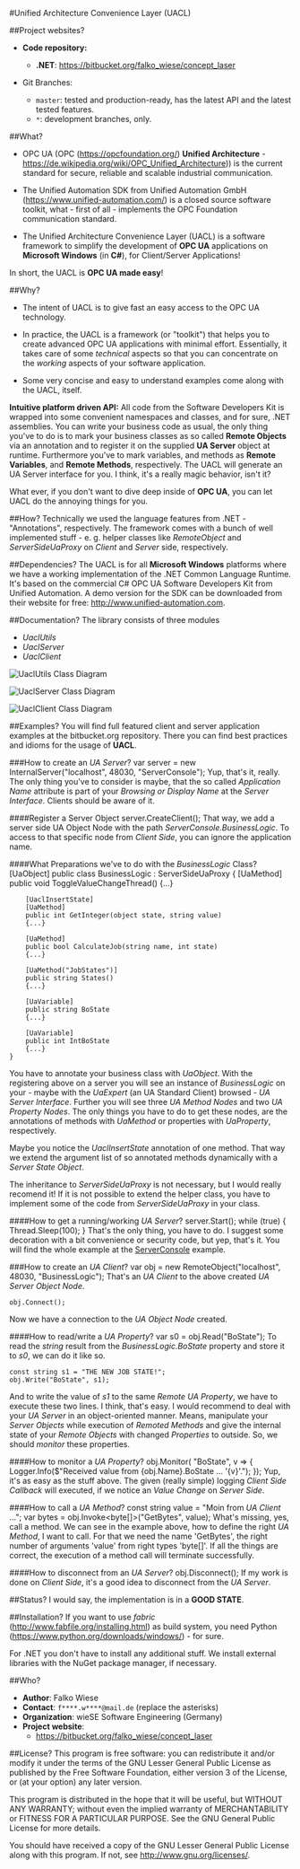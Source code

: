 #Unified Architecture Convenience Layer (UACL)

##Project websites?
 - **Code repository:** 
    - **.NET**: https://bitbucket.org/falko_wiese/concept_laser

 - Git Branches:
     - `master`: tested and production-ready, has the latest API and the latest 
        tested features.
     - `*`: development branches, only.

##What?

 - OPC UA (OPC (https://opcfoundation.org/) **Unified Architecture** - 
   https://de.wikipedia.org/wiki/OPC_Unified_Architecture)) is the current 
   standard for secure, reliable and scalable industrial communication.

 - The Unified Automation SDK from Unified Automation GmbH (https://www.unified-automation.com/) 
   is a closed source software toolkit, what - first of all - implements the OPC Foundation 
   communication standard.

 - The Unified Architecture Convenience Layer (UACL) is a software framework to simplify 
   the development of **OPC UA** applications on **Microsoft Windows** (in **C#**), for 
   Client/Server Applications!

 In short, the UACL is **OPC UA made easy**!


##Why?
   
 - The intent of UACL is to give fast an easy access to the OPC UA technology.

 - In practice, the UACL is a framework (or "toolkit") that helps you to create advanced OPC UA 
   applications with minimal effort. Essentially, it takes care of some *technical* aspects so 
   that you can concentrate on the *working* aspects of your software application.
   
 - Some very concise and easy to understand examples come along with the UACL, itself.
 
**Intuitive platform driven API:**
All code from the Software Developers Kit is wrapped into some convenient namespaces and 
classes, and for sure, .NET assemblies. You can write your business code as usual, the
only thing you've to do is to mark your business classes as so called **Remote Objects** via
an annotation and to register it on the supplied **UA Server** object at runtime. Furthermore
you've to mark variables, and methods as **Remote Variables**, and **Remote Methods**, 
respectively. The UACL will generate an UA Server interface for you. I think, it's a really
magic behavior, isn't it?

What ever, if you don't want to dive deep inside of **OPC UA**, you can let UACL do the 
annoying things for you.


##How?
Technically we used the language features from .NET - "Annotations", respectively. The
framework comes with a bunch of well implemented stuff - e. g. helper classes like *RemoteObject*
and *ServerSideUaProxy* on *Client* and *Server* side, respectively.


##Dependencies?
The UACL is for all **Microsoft Windows** platforms where we have a working implementation
of the .NET Common Language Runtime. It's based on the commercial C# OPC UA 
Software Developers Kit from Unified Automation. A demo version for the SDK can be downloaded 
from their website for free: http://www.unified-automation.com.


##Documentation?
The library consists of three modules
 - *UaclUtils*
 - *UaclServer*
 - *UaclClient*

![UaclUtils Class Diagram](https://bitbucket.org/falko_wiese/concept_laser/src/06b8d0a653ebd2b7681d708026a3cdcdeabfa1e1/UaclUtils.png)

![UaclServer Class Diagram](https://bitbucket.org/falko_wiese/concept_laser/src/06b8d0a653ebd2b7681d708026a3cdcdeabfa1e1/UaclServer.png)

![UaclClient Class Diagram](https://bitbucket.org/falko_wiese/concept_laser/src/06b8d0a653ebd2b7681d708026a3cdcdeabfa1e1/UaclClient.png)
 

##Examples?
You will find full featured client and server application examples at the bitbucket.org 
repository. There you can find best practices and idioms for the usage of **UACL**.

###How to create an *UA Server*?
    var server = new InternalServer("localhost", 48030, "ServerConsole");
Yup, that's it, really. The only thing you've to consider is maybe, that the so called *Application Name*
attribute is part of your *Browsing or Display Name* at the *Server Interface*. Clients should be aware of it.

####Register a Server Object
    server.CreateClient<BusinessLogic>();
That way, we add a server side UA Object Node with the path *ServerConsole.BusinessLogic*. To access to that
specific node from *Client Side*, you can ignore the application name.

####What Preparations we've to do with the *BusinessLogic* Class?
    [UaObject]
    public class BusinessLogic : ServerSideUaProxy
    {
        [UaMethod]
        public void ToggleValueChangeThread()
        {...}

        [UaclInsertState]
        [UaMethod]
        public int GetInteger(object state, string value)
        {...}

        [UaMethod]
        public bool CalculateJob(string name, int state)
        {...}

        [UaMethod("JobStates")]
        public string States()
        {...}
        
        [UaVariable]
        public string BoState
        {...}
        
        [UaVariable]
        public int IntBoState
        {...}
    }
You have to annotate your business class with *UaObject*. With the registering above on a server you
will see an instance of *BusinessLogic* on your - maybe with the *UaExpert* (an UA Standard Client)
browsed - *UA Server Interface*. Further you will see three *UA Method Nodes* and two *UA Property Nodes*.
The only things you have to do to get these nodes, are the annotations of methods with *UaMethod* or
properties with *UaProperty*, respectively.

Maybe you notice the *UaclInsertState* annotation of one method. That way we extend the argument list
of so annotated methods dynamically with a *Server State Object*.

The inheritance to *ServerSideUaProxy* is 
not necessary, but I would really recomend it! If it is not possible to extend the helper class, you
have to implement some of the code from *ServerSideUaProxy* in your class.

####How to get a running/working *UA Server*?
    server.Start();
    while (true)
    {
        Thread.Sleep(100);
    }
That's the only thing, you have to do. I suggest some decoration with a bit convenience or security code,
but yep, that's it. You will find the whole example at the [ServerConsole](https://bitbucket.org/falko_wiese/concept_laser/src/ecb7966318dccd989711185ac0e9900381776ee6/ServerConsole/?at=master)
example.

###How to create an *UA Client*?
    var obj = new RemoteObject("localhost", 48030, "BusinessLogic");
That's an *UA Client* to the above created *UA Server Object Node*.
    
    obj.Connect();
Now we have a connection to the *UA Object Node* created.

####How to read/write a *UA Property*?
    var s0 = obj.Read<string>("BoState");
To read the *string* result from the *BusinessLogic.BoState* property and store it to *s0*, we can
do it like so.

    const string s1 = "THE NEW JOB STATE!";
    obj.Write("BoState", s1);
And to write the value of *s1* to the same *Remote UA Property*, we have to execute these two lines.
I think, that's easy. I would recommend to deal with your *UA Server* in an object-oriented manner. Means,
manipulate your *Server Objects* while execution of *Remoted Methods* and give the internal state of your
*Remote Objects* with changed *Properties* to outside. So, we should *monitor* these properties. 

####How to monitor a *UA Property*?
    obj.Monitor(
        "BoState",
        v => { Logger.Info($"Received value from {obj.Name}.BoState ... '{v}'."); });
Yup, it's as easy as the stuff above. The given (really simple) logging *Client Side Callback* will executed,
if we notice an *Value Change* on *Server Side*.

####How to call a *UA Method*?
    const string value = "Moin from *UA Client* ...";
    var bytes = obj.Invoke<byte[]>("GetBytes", value);
What's missing, yes, call a method. We can see in the example above, how to define the right *UA Method*, I
want to call. For that we need the name 'GetBytes', the right number of arguments 'value' from right types 'byte[]'.
If all the things are correct, the execution of a method call will terminate successfully.

####How to disconnect from an *UA Server*?
    obj.Disconnect();
If my work is done on *Client Side*, it's a good idea to disconnect from the *UA Server*.

##Status?
I would say, the implementation is in a **GOOD STATE**.


##Installation?
If you want to use *fabric* (http://www.fabfile.org/installing.html) as build system, 
you need Python (https://www.python.org/downloads/windows/) - for sure.

For .NET you don't have to install any additional stuff. We install external 
libraries with the NuGet package manager, if necessary. 


##Who?
 - **Author**: Falko Wiese
 - **Contact**: `f****.w****@mail.de` (replace the asterisks)
 - **Organization**: wieSE Software Engineering (Germany)
 - **Project website**:
    - https://bitbucket.org/falko_wiese/concept_laser


##License?
This program is free software: you can redistribute it and/or modify
it under the terms of the GNU Lesser General Public License as
published by the Free Software Foundation, either version 3 of the
License, or (at your option) any later version.

This program is distributed in the hope that it will be useful,
but WITHOUT ANY WARRANTY; without even the implied warranty of
MERCHANTABILITY or FITNESS FOR A PARTICULAR PURPOSE.  See the
GNU General Public License for more details.

You should have received a copy of the GNU Lesser General Public License
along with this program.  If not, see <http://www.gnu.org/licenses/>.


